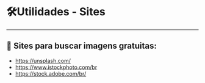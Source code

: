 # :hammer_and_wrench:Utilidades - Sites
---

## :hammer: Sites para buscar imagens gratuitas:

* https://unsplash.com/
* https://www.istockphoto.com/br
* https://stock.adobe.com/br/